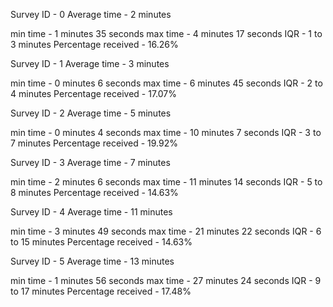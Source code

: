 Survey ID - 0 
 Average time - 2 minutes

 min time - 1 minutes 35 seconds
 max time - 4 minutes 17 seconds
 IQR - 1 to 3 minutes
 Percentage received - 16.26%

 Survey ID - 1 
 Average time - 3 minutes

 min time - 0 minutes 6 seconds
 max time - 6 minutes 45 seconds
 IQR - 2 to 4 minutes
 Percentage received - 17.07%

 Survey ID - 2 
 Average time - 5 minutes

 min time - 0 minutes 4 seconds
 max time - 10 minutes 7 seconds
 IQR - 3 to 7 minutes
 Percentage received - 19.92%

 Survey ID - 3
 Average time - 7 minutes

 min time - 2 minutes 6 seconds
 max time - 11 minutes 14 seconds
 IQR - 5 to 8 minutes
 Percentage received - 14.63%

 Survey ID - 4
 Average time - 11 minutes

 min time - 3 minutes 49 seconds
 max time - 21 minutes 22 seconds
 IQR - 6 to 15 minutes
 Percentage received - 14.63%

 Survey ID - 5
 Average time - 13 minutes

 min time - 1 minutes 56 seconds
 max time - 27 minutes 24 seconds
 IQR - 9 to 17 minutes
 Percentage received - 17.48%